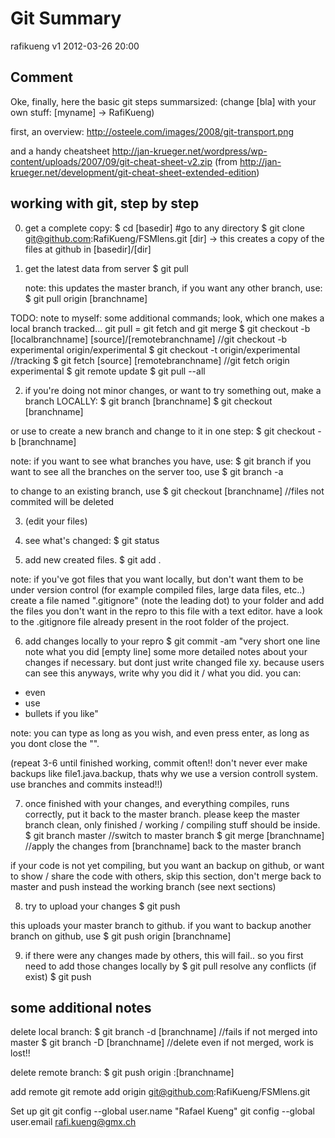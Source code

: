 Git Summary
===========

rafikueng
v1 2012-03-26 20:00


Comment
-------

Oke, finally, here the basic git steps summarsized:
(change [bla] with your own stuff: [myname] -> RafiKueng)

first, an overview:
http://osteele.com/images/2008/git-transport.png

and a handy cheatsheet
http://jan-krueger.net/wordpress/wp-content/uploads/2007/09/git-cheat-sheet-v2.zip
(from http://jan-krueger.net/development/git-cheat-sheet-extended-edition)


working with git, step by step
------------------------------

0. get a complete copy:
    $ cd [basedir] #go to any directory
    $ git clone git@github.com:RafiKueng/FSMlens.git [dir]
    -> this creates a copy of the files at github in [basedir]/[dir]


1. get the latest data from server
    $ git pull

    note: this updates the master branch, if you want any other branch, use:
    $ git pull origin [branchname]

TODO: note to myself: some additional commands; look, which one makes a local branch tracked...
git pull = git fetch and git merge
$ git checkout -b [localbranchname] [source]/[remotebranchname]
//git checkout -b experimental origin/experimental
$ git checkout -t origin/experimental //tracking
$ git fetch [source] [remotebranchname]
//git fetch origin experimental
$ git remote update
$ git pull --all


2. if you're doing not minor changes, or want to try something out, make a branch LOCALLY:
$ git branch [branchname]
$ git checkout [branchname]

or use to create a new branch and change to it in one step:
$ git checkout -b [branchname]

note: if you want to see what branches you have, use:
$ git branch
if you want to see all the branches on the server too, use
$ git branch -a

to change to an existing branch, use
$ git checkout [branchname]  //files not commited will be deleted


3. (edit your files)


4. see what's changed:
$ git status


5. add new created files.
$ git add .

note: if you've got files that you want locally, but don't want them to be under version control (for example compiled files, large data files, etc..) create a file named ".gitignore" (note the leading dot) to your folder and add the files you don't want in the repro to this file with a text editor. have a look to the .gitignore file already present in the root folder of the project.


6. add changes locally to your repro
$ git commit -am "very short one line note what you did
[empty line]
some more detailed notes about your changes if necessary. but dont just write changed file xy. because users can see this anyways, write why you did it / what you did.
you can:
- even
- use
- bullets if you like"

note: you can type as long as you wish, and even press enter, as long as you dont close the "".


(repeat 3-6 until finished working, commit often!! don't never ever make backups like file1.java.backup, thats why we use a version controll system. use branches and commits instead!!)


7. once finished with your changes, and everything compiles, runs correctly, put it back to the master branch. please keep the master branch clean, only finished / working / compiling stuff should be inside.
$ git branch master //switch to master branch
$ git merge [branchname] //apply the changes from [branchname] back to the master branch

if your code is not yet compiling, but you want an backup on github, or want to show / share the code with others, skip this section, don't merge back to master and push instead the working branch (see next sections)


8. try to upload your changes
$ git push

this uploads your master branch to github. if you want to backup another branch on github, use
$ git push origin [branchname]


9. if there were any changes made by others, this will fail.. so you first need to add those changes locally by
$ git pull
resolve any conflicts (if exist)
$ git push



some additional notes
---------------------

delete local branch:
$ git branch -d [branchname] //fails if not merged into master
$ git branch -D [branchname] //delete even if not merged, work is lost!!

delete remote branch:
$ git push origin :[branchname]

add remote
git remote add origin git@github.com:RafiKueng/FSMlens.git

Set up git
    git config --global user.name "Rafael Kueng"
    git config --global user.email rafi.kueng@gmx.ch
